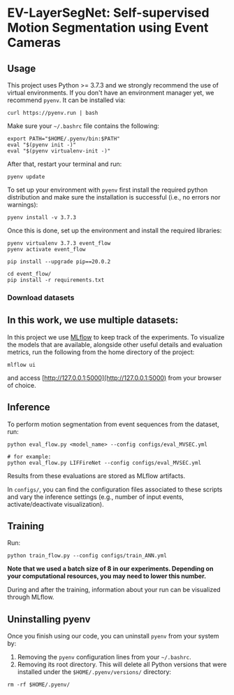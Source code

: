 # EV-LayerSegNet: Self-supervised Motion Segmentation using Event Cameras

## Usage

This project uses Python >= 3.7.3 and we strongly recommend the use of virtual environments. If you don't have an environment manager yet, we recommend `pyenv`. It can be installed via:

```
curl https://pyenv.run | bash
```

Make sure your `~/.bashrc` file contains the following:

```
export PATH="$HOME/.pyenv/bin:$PATH"
eval "$(pyenv init -)"
eval "$(pyenv virtualenv-init -)"
```

After that, restart your terminal and run:

```
pyenv update
```

To set up your environment with `pyenv` first install the required python distribution and make sure the installation is successful (i.e., no errors nor warnings):

```
pyenv install -v 3.7.3
```

Once this is done, set up the environment and install the required libraries:

```
pyenv virtualenv 3.7.3 event_flow
pyenv activate event_flow

pip install --upgrade pip==20.0.2

cd event_flow/
pip install -r requirements.txt
```

### Download datasets

In this work, we use multiple datasets:
- 


In this project we use [MLflow](https://www.mlflow.org/docs/latest/index.html#) to keep track of the experiments. To visualize the models that are available, alongside other useful details and evaluation metrics, run the following from the home directory of the project:

```
mlflow ui
```

and access [http://127.0.0.1:5000](http://127.0.0.1:5000) from your browser of choice.

## Inference

To perform motion segmentation from event sequences from the dataset, run:

```
python eval_flow.py <model_name> --config configs/eval_MVSEC.yml

# for example:
python eval_flow.py LIFFireNet --config configs/eval_MVSEC.yml
```

Results from these evaluations are stored as MLflow artifacts. 

In `configs/`, you can find the configuration files associated to these scripts and vary the inference settings (e.g., number of input events, activate/deactivate visualization).

## Training

Run:

```
python train_flow.py --config configs/train_ANN.yml
```
 

**Note that we used a batch size of 8 in our experiments. Depending on your computational resources, you may need to lower this number.**

During and after the training, information about your run can be visualized through MLflow.

## Uninstalling pyenv

Once you finish using our code, you can uninstall `pyenv` from your system by:

1. Removing the `pyenv` configuration lines from your `~/.bashrc`.
2. Removing its root directory. This will delete all Python versions that were installed under the `$HOME/.pyenv/versions/` directory:

```
rm -rf $HOME/.pyenv/
```
